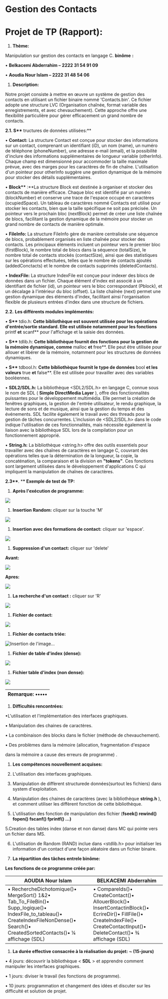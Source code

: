 # **Gestion des Contacts**

# **Projet de TP (Rapport):**

1. **Thème:**

Manipulation sur gestion des contacts en langage C. **binôme** **:**

• **Belkacemi Abderrahim –** **2222 31 54 91 09**

• **Aoudia Nour Islam – 2222 31 48 54 06**

1. **Description:**

Notre projet consiste à mettre en œuvre un système de gestion des contacts en utilisant un fichier binaire nommé 'Contacts.bin'. Ce fichier adopte une structure LVC (Organisation chaînée, format variable des enregistrements, et avec chevauchement). Cette approche offre une flexibilité particulière pour gérer efficacement un grand nombre de contacts.

**2.1. S\*\*** tructures de données utilisées:\*\*

• **Contact:** La structure Contact est conçue pour stocker des informations sur un contact, comprenant un identifiant (iD), un nom (name), un numéro de téléphone (phoneNumber), une adresse e-mail (email), et la possibilité d'inclure des informations supplémentaires de longueur variable (otherInfo). Chaque champ est dimensionné pour accommoder la taille maximale prévue, avec des marges pour les caractères de fin de chaîne. L'utilisation d'un pointeur pour otherInfo suggère une gestion dynamique de la mémoire pour stocker des détails supplémentaires.

• **Block\*\*** :\*\*La structure Block est destinée à organiser et stocker des contacts de manière efficace. Chaque bloc est identifié par un numéro (blockNumber) et conserve une trace de l'espace occupé en caractères (ocupiedSpace). Un tableau de caractères nommé Contacts est utilisé pour stocker les contacts, bien que la taille spécifique ne soit pas précisée. Un pointeur vers le prochain bloc (nextBlock) permet de créer une liste chaînée de blocs, facilitant la gestion dynamique de la mémoire pour stocker un grand nombre de contacts de manière optimale.

• **FileInfo:** La structure FileInfo gère de manière centralisée une séquence de blocs, probablement organisés en liste chaînée pour stocker des contacts. Les principaux éléments incluent un pointeur vers le premier bloc (firstBlock), le nombre total de blocs dans la séquence (totalSize), le nombre total de contacts stockés (contactSize), ainsi que des statistiques sur les opérations effectuées, telles que le nombre de contacts ajoutés (addedConctacts) et le nombre de contacts supprimés (deletedContacts).

• **IndexFile:** La structure IndexFile est conçue pour indexer des blocs de données dans un fichier. Chaque élément d'index est associé à un identifiant de fichier (id), un pointeur vers le bloc correspondant (Pblock), et un décalage à l'intérieur du bloc (offset). La liste chaînée (next) permet une gestion dynamique des éléments d'index, facilitant ainsi l'organisation flexible de plusieurs entrées d'index dans une structure de fichiers.

**2.2.** **Les différents modules implémentés:**

• **S\*\*** tdio.h: **Cette bibliothèque est souvent utilisée pour les opérations d'entrée/sortie standard. Elle est utilisée notamment pour les fonctions** printf **et** scanf\*\* pour l'affichage et la saisie des données.

• **S\*\*** tdlib.h: **Cette bibliothèque fournit des fonctions pour la gestion de la mémoire dynamique, comme** malloc **et** free\*\*. Elle peut être utilisée pour allouer et libérer de la mémoire, notamment pour les structures de données dynamiques.

• **S\*\*** tdbool.h: **Cette bibliothèque fournit le type de données** bool **et les valeurs** true **et** false\*\*. Elle est utilisée pour travailler avec des variables booléennes.

• **SDL2/SDL.h:** La bibliothèque \<SDL2/SDL.h\> en langage C, connue sous le nom de SDL ( **Simple DirectMedia Layer** ), offre des fonctionnalités puissantes pour le développement multimédia. Elle permet la création de fenêtres graphiques, la gestion de l'entrée utilisateur, le rendu graphique, la lecture de sons et de musique, ainsi que la gestion du temps et des événements. SDL facilite également le travail avec des threads pour la gestion de tâches concurrentes. L'inclusion de \<SDL2/SDL.h\> dans le code indique l'utilisation de ces fonctionnalités, mais nécessite également la liaison avec la bibliothèque SDL lors de la compilation pour un fonctionnement approprié.

• **String.h:** La bibliothèque \<string.h\> offre des outils essentiels pour travailler avec des chaînes de caractères en langage C, couvrant des opérations telles que la détermination de la longueur, la copie, la concaténation, la comparaison et la division en **"tokens"**. Ces fonctions sont largement utilisées dans le développement d'applications C qui impliquent la manipulation de chaînes de caractères.

**2.3\*\***. \***\* Exemple de test de TP:**

1. **Après l'exécution de programme:**

![](RackMultipart20240204-1-al70qa_html_8673fe1db21f947d.png)

1. **Insertion Random:** cliquer sur la touche 'M'

![](RackMultipart20240204-1-al70qa_html_3b39b8273bea0990.png)

1. **Insertion avec des formations de contact:** cliquer sur 'espace'.

![](RackMultipart20240204-1-al70qa_html_ea487fc749906fbd.jpg)

1. **Suppression d'un contact:** cliquer sur 'delete'

**Avant:**

![](RackMultipart20240204-1-al70qa_html_387e4bf9cb1652bf.png)

**Apres:**

![](RackMultipart20240204-1-al70qa_html_c123fba70fa9d11e.jpg)

1. **La recherche d'un contact :** cliquer sur 'R'

![](RackMultipart20240204-1-al70qa_html_768679e3fa63af9f.jpg)

1. **Fichier de contact:**

![](RackMultipart20240204-1-al70qa_html_fbd35e64134b5c29.png)

1. **Fichier de contacts triée:**

![Insertion de l'image...](RackMultipart20240204-1-al70qa_html_4d73890ea667bd6f.png)

1. **Fichier de table d'index (dense):**

![](RackMultipart20240204-1-al70qa_html_5923993b39e9ff85.jpg)

1. **Fichier table d'index (non dense):**

![](RackMultipart20240204-1-al70qa_html_cf4ceb49f291d0fb.png)

| **Remarque:** ••••• |
| ------------------- |

1. **Difficultés rencontrées:**

•L'utilisation et l'implémentation des interfaces graphiques.

• Manipulation des chaines de caractères.

• La combinaison des blocks dans le fichier (méthode de chevauchement).

• Des problèmes dans la mémoire (allocation, fragmentation d'espace

dans la mémoire a cause des erreurs de programme) .

1. **Les compétences nouvellement acquises:**

1. L'utilisation des interfaces graphiques.

1. Manipulation de diffèrent structurede données(surtout les fichiers) dans system d'exploitation.

1. Manipulation des chaines de caractères (avec la bibliothèque **string.h** ), et comment utiliser les diffèrent fonction de cette bibliothèque.

1. L'utilisation des fonction de manipulation des fichier (**fseek() rewind() fopen() fscanf() fprintf() ...)**

5.Creation des tables index (danse et non danse) dans MC qui pointe vers un fichier dans MS.

6. L'utilisation de Random (RAND) inclue dans \<stdlib.h\> pour initialiser les information d'un contact d'une façon aléatoire dans un fichier binaire.

1. **La répartition des tâches entrele binôme:**

**Les fonctions de ce programme créée par:**

| **AOUDIA Nour Islam**                                                                                                                                                                 | **BELKACEMI Abderrahim**                                                                                                                                                      |
| ------------------------------------------------------------------------------------------------------------------------------------------------------------------------------------- | ----------------------------------------------------------------------------------------------------------------------------------------------------------------------------- |
| • RechercheDichotomique()• MergeSort() 1&2• Tab_To_FileBin()• Supp_logique()• IndexFile_to_tableau()• CreateIndexFileNonDense()• Search()• CreatedSortedContacts()• ¼ affichage (SDL) | • CompareIds()• CreateContact()• AllouerBlock()• InsertContactinBlock()• EcrireDir()• FillFile()• CreateIndexFile()• CreateContactInput()• DeleteContact()• ¾ affichage (SDL) |

1. **La durée effective consacrée à la réalisation du projet:** **~ (15-jours)**

• 4 jours: découvrir la bibliothèque \< **SDL** \> et apprendre comment manipuler les interfaces graphiques.

• 1 jours: diviser le travail (les fonctions de programme).

• 10 jours: programmation et changement des idées et discuter sur les difficulté et solution de projet.

